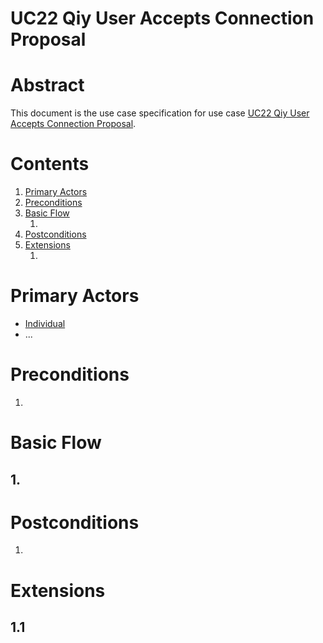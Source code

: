 # UC22 Qiy User Accepts Connection Proposal

# Abstract

This document is the use case specification for use case [UC22 Qiy User Accepts Connection Proposal](UC22%20Qiy%20User%20Accepts%20Connection%20Proposal.md).

# Contents


1. [Primary Actors](#primary-actors)
1. [Preconditions](#preconditions)
1. [Basic Flow](#basic-flow)
	1. [](#1-)
1. [Postconditions](#postconditions)
1. [Extensions](#extensions)
	1. [](#11-)

# Primary Actors

* [Individual](../Definitions.md#individual)
* ...

# Preconditions

1.

# Basic Flow

## 1. 

# Postconditions

1.

# Extensions

## 1.1

